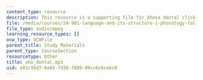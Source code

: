```yaml
---
content_type: resource
description: This resource is a supporting file for Xhosa dental click.
file: /media/courses/24-901-language-and-its-structure-i-phonology-fall-2010/e81c95d76eb57d36708999cc6c6cebc0_xho_dental.mp3
file_type: audio/mpeg
learning_resource_types: []
ocw_type: OCWFile
parent_title: Study Materials
parent_type: CourseSection
resourcetype: Other
title: xho_dental.mp3
uid: e81c95d7-6eb5-7d36-7089-99cc6c6cebc0
---
```

